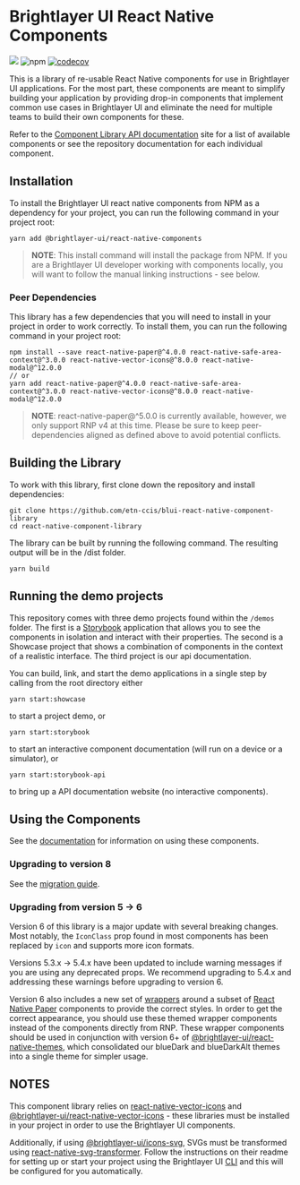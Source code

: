 # Brightlayer UI React Native Components

[![](https://img.shields.io/circleci/project/github/etn-ccis/blui-react-native-component-library/master.svg?style=flat)](https://circleci.com/gh/etn-ccis/blui-react-native-component-library/tree/master)
![npm](https://img.shields.io/npm/v/@brightlayer-ui/react-native-components?label=%40brightlayer-ui%2Freact-native-components) [![codecov](https://codecov.io/gh/etn-ccis/blui-react-native-component-library/branch/master/graph/badge.svg?token=HQ7P6R23KZ)](https://codecov.io/gh/etn-ccis/blui-react-native-component-library)

This is a library of re-usable React Native components for use in Brightlayer UI applications. For the most part, these components are meant to simplify building your application by providing drop-in components that implement common use cases in Brightlayer UI and eliminate the need for multiple teams to build their own components for these.

Refer to the [Component Library API documentation](https://brightlayer-ui-components.github.io/react-native) site for a list of available components or see the repository documentation for each individual component.

## Installation

To install the Brightlayer UI react native components from NPM as a dependency for your project, you can run the following command in your project root:

```
yarn add @brightlayer-ui/react-native-components
```

> **NOTE**: This install command will install the package from NPM. If you are a Brightlayer UI developer working with components locally, you will want to follow the manual linking instructions - see below.

### Peer Dependencies

This library has a few dependencies that you will need to install in your project in order to work correctly. To install them, you can run the following command in your project root:

```shell
npm install --save react-native-paper@^4.0.0 react-native-safe-area-context@^3.0.0 react-native-vector-icons@^8.0.0 react-native-modal@^12.0.0
// or
yarn add react-native-paper@^4.0.0 react-native-safe-area-context@^3.0.0 react-native-vector-icons@^8.0.0 react-native-modal@^12.0.0
```

> **NOTE**: react-native-paper@^5.0.0 is currently available, however, we only support RNP v4 at this time. Please be sure to keep peer-dependencies aligned as defined above to avoid potential conflicts.

## Building the Library

To work with this library, first clone down the repository and install dependencies:

```
git clone https://github.com/etn-ccis/blui-react-native-component-library
cd react-native-component-library
```

The library can be built by running the following command. The resulting output will be in the /dist folder.

```
yarn build
```

## Running the demo projects

This repository comes with three demo projects found within the `/demos` folder.
The first is a [Storybook](https://storybook.js.org/) application that allows you to see the components in isolation and interact with their properties. The second is a Showcase project that shows a combination of components in the context of a realistic interface. The third project is our api documentation.

You can build, link, and start the demo applications in a single step by calling from the root directory either

```
yarn start:showcase
```

to start a project demo, or

```
yarn start:storybook
```

to start an interactive component documentation (will run on a device or a simulator), or

```
yarn start:storybook-api
```

to bring up a API documentation website (no interactive components).

## Using the Components

See the [documentation](https://brightlayer-ui-components.github.io/react-native) for information on using these components.

### Upgrading to version 8

See the [migration guide](./MIGRATION.md). 

### Upgrading from version 5 -> 6

Version 6 of this library is a major update with several breaking changes. Most notably, the `IconClass` prop found in most components has been replaced by `icon` and supports more icon formats.

Versions 5.3.x -> 5.4.x have been updated to include warning messages if you are using any deprecated props. We recommend upgrading to 5.4.x and addressing these warnings before upgrading to version 6.

Version 6 also includes a new set of [wrappers](./components/src/themed) around a subset of [React Native Paper](https://callstack.github.io/react-native-paper/index.html) components to provide the correct styles. In order to get the correct appearance, you should use these themed wrapper components instead of the components directly from RNP. These wrapper components should be used in conjunction with version 6+ of [@brightlayer-ui/react-native-themes](https://www.npmjs.com/package/@brightlayer-ui/react-native-themes), which consolidated our blueDark and blueDarkAlt themes into a single theme for simpler usage.


## NOTES

This component library relies on [react-native-vector-icons](https://github.com/oblador/react-native-vector-icons) and [@brightlayer-ui/react-native-vector-icons](https://github.com/etn-ccis/blui-icons/tree/master/rn-vector) - these libraries must be installed in your project in order to use the Brightlayer UI components.

Additionally, if using [@brightlayer-ui/icons-svg](https://github.com/etn-ccis/blui-icons), SVGs must be transformed using [react-native-svg-transformer](https://github.com/kristerkari/react-native-svg-transformer). Follow the instructions on their readme for setting up or start your project using the Brightlayer UI [CLI](https://www.npmjs.com/package/@brightlayer-ui/cli) and this will be configured for you automatically.
